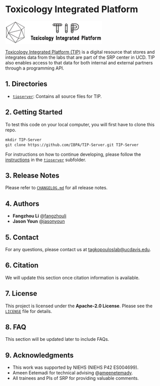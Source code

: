 # Toxicology Integrated Platform

![TIP logo](./tipserver/src/assets/logo.png)

[Toxicology Integrated Platform (TIP)](http://tip.ucdavis.edu/) is a digital resource that stores and integrates data from the labs that are part of the SRP center in UCD. TIP also enables access to that data for both internal and external partners through a programming API.

## 1. Directories

* <code>[tipserver](./tipserver)</code>: Contains all source files for TIP.

## 2. Getting Started

To test this code on your local computer, you will first have to clone this repo.

```
mkdir TIP-Server
git clone https://github.com/IBPA/TIP-Server.git TIP-Server
```

For instructions on how to continue developing, please follow the [instructions](./tipserver/README.md) in the <code>[tipserver](./tipserver)</code> subfolder.

## 3. Release Notes
Please refer to <code>[CHANGELOG.md](./CHANGELOG.md)</code> for all release notes.

## 4. Authors

* **Fangzhou Li** @[fangzhouli](https://github.com/fangzhouli) 
* **Jason Youn** @[jasonyoun](https://github.com/jasonyoun)

## 5. Contact

For any questions, please contact us at tagkopouloslab@ucdavis.edu.

## 6. Citation

We will update this section once citation information is available.

## 7. License

This project is licensed under the **Apache-2.0 License**. Please see the <code>[LICENSE](./LICENSE)</code> file for details.

## 8. FAQ

This section will be updated later to include FAQs.
<!-- 
* How do I do this?
	* You don't now how to do that?

1. You can also number them like this.
	* Say what?
 -->

## 9. Acknowledgments

* This work was supported by NIEHS (NIEHS P42 ES004699).
* Ameen Eetemadi for technical advising @[ameenetemady](https://github.com/ameenetemady).
* All trainees and PIs of SRP for providing valuable comments.
